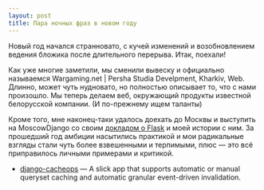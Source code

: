 ```yaml
---
layout: post
title: Пара ночных фраз в новом году
---
```


Новый год начался странновато, с кучей изменений и возобновлением ведения бложика после длительного перерыва. Итак, поехали!

Как уже многие заметили, мы сменили вывеску и официально называемся Wargaming.net | Persha Studia Develpment, Kharkiv, Web. Длинно, может чуть нудновато, но полностью описывает то, что с нами произошло. Мы теперь делаем веб, окружающий продукты известной белорусской компании. (И по-прежнему ищем таланты)

Кроме того, мне наконец-таки удалось доехать до Москвы и выступить на MoscowDjango со своим [докладом о Flask](https://speakerdeck.com/nimnull/flask-ghordost-i-priedubiezhdieniia) и моей истории с ним. За прошедший год амбиции насытились практикой и мои радикальные взгляды стали чуть более взвешенными и терпимыми, плюс — это всё приправилось личными примерами и критикой.


* [django-cacheops](https://github.com/Suor/django-cacheops) — A slick app that supports automatic or manual queryset caching and automatic granular event-driven invalidation.
